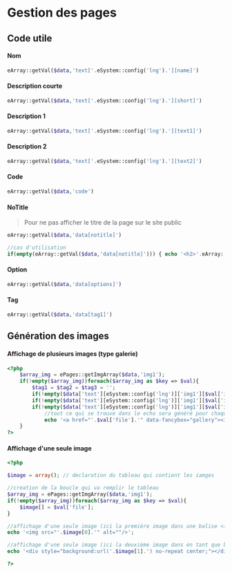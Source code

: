 # Gestion des pages

## Code utile

#### Nom

```php
eArray::getVal($data,'text['.eSystem::config('lng').'][name]')
```

#### Description courte

```php
eArray::getVal($data,'text['.eSystem::config('lng').'][short]')
```

#### Description 1

```php
eArray::getVal($data,'text['.eSystem::config('lng').'][text1]')
```

#### Description 2

```php
eArray::getVal($data,'text['.eSystem::config('lng').'][text2]')
```

#### Code

```php
eArray::getVal($data,'code')
```

#### NoTitle

> Pour ne pas afficher le titre de la page sur le site public

```php
eArray::getVal($data,'data[notitle]')
```

```php
//cas d'utilisation
if(empty(eArray::getVal($data,'data[notitle]'))) { echo '<h2>'.eArray::getVal($data,'text['.eSystem::config('lng').'][name]').'</h2>'; }
```

#### Option

```php
eArray::getVal($data,'data[options]')
```

#### Tag

```php
eArray::getVal($data,'data[tag1]')
```

## Génération des images

#### Affichage de plusieurs images (type galerie)

```php
<?php 
    $array_img = ePages::getImgArray($data,'img1');	
    if(!empty($array_img))foreach($array_img as $key => $val){
        $tag1 = $tag2 = $tag3 = '';
        if(!empty($data['text'][eSystem::config('lng')]['img1'][$val['id2']]['tag1'])) $tag1 = $data['text'][eSystem::config('lng')]['img1'][$val['id2']]['tag1'];
        if(!empty($data['text'][eSystem::config('lng')]['img1'][$val['id2']]['tag2'])) $tag2 = $data['text'][eSystem::config('lng')]['img1'][$val['id2']]['tag2'];
        if(!empty($data['text'][eSystem::config('lng')]['img1'][$val['id2']]['tag3'])) $tag3 = $data['text'][eSystem::config('lng')]['img1'][$val['id2']]['tag3'];
            //tout ce qui se trouve dans le echo sera généré pour chaque image
            echo '<a href="'.$val['file'].'" data-fancybox="gallery"><img src="'.eImages::imgCache($val['file'],'x400').'" /></a>';
    }
?>
```

#### Affichage d'une seule image

```php
<?php 

$image = array(); // declaration du tableau qui contient les iamges

//creation de la boucle qui va remplir le tableau
$array_img = ePages::getImgArray($data,'img1');	
if(!empty($array_img))foreach($array_img as $key => $val){
    $image[] = $val['file'];
}

//affichage d'une seule image (ici la première image dans une balise <img>)
echo '<img src="'.$image[0].'" alt=""/>'; 

//affichage d'une seule image (ici la deuxième image dans en tant que background d'une div)
echo '<div style="background:url('.$image[1].') no-repeat center;"></div>'; 

?>
```